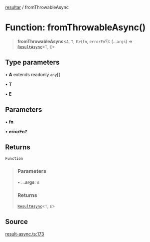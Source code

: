 [resultar](../wiki/Home) / fromThrowableAsync

# Function: fromThrowableAsync()

> **fromThrowableAsync**\<`A`, `T`, `E`\>(`fn`, `errorFn`?): (...`args`) => [`ResultAsync`](../wiki/Class.ResultAsync)\<`T`, `E`\>

## Type parameters

• **A** extends readonly `any`[]

• **T**

• **E**

## Parameters

• **fn**

• **errorFn?**

## Returns

`Function`

> ### Parameters
>
> • ...**args**: `A`
>
> ### Returns
>
> [`ResultAsync`](../wiki/Class.ResultAsync)\<`T`, `E`\>
>

## Source

[result-async.ts:173](https://github.com/inaiat/resultar/blob/e9d397e3e0e8543e675ebf3b04ec4ad2e5577c52/src/result-async.ts#L173)
